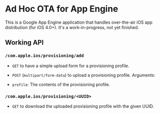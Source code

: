 # Ad Hoc OTA for App Engine

This is a Google App Engine application that handles over-the-air iOS app distribution (for iOS 4.0+). It's a work-in-progress, not yet finished.

## Working API

### `/com.apple.ios/provisioning/add`

* `GET` to have a simple upload form for a provisioning profile.

* `POST` (`multipart/form-data`) to upload a provisioning profile. Arguments:

 * `profile`: The contents of the provisioning profile.

### `/com.apple.ios/provisioning/<UUID>`

* `GET` to download the uploaded provisioning profile with the given UUID.

